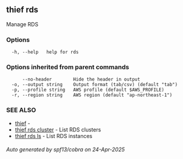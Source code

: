 ## thief rds

Manage RDS

### Options

```
  -h, --help   help for rds
```

### Options inherited from parent commands

```
      --no-header        Hide the header in output
  -o, --output string    Output format (tab/csv) (default "tab")
  -p, --profile string   AWS profile (default $AWS_PROFILE)
  -r, --region string    AWS region (default "ap-northeast-1")
```

### SEE ALSO

* [thief](thief.md)	 - 
* [thief rds cluster](thief_rds_cluster.md)	 - List RDS clusters
* [thief rds ls](thief_rds_ls.md)	 - List RDS instances

###### Auto generated by spf13/cobra on 24-Apr-2025
